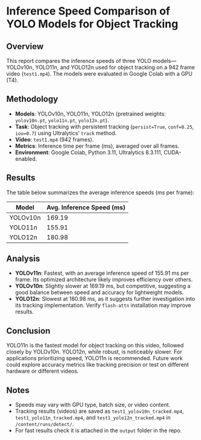 # Inference Speed Comparison of YOLO Models for Object Tracking

## Overview
This report compares the inference speeds of three YOLO models—YOLOv10n, YOLO11n, and YOLO12n used for object tracking on a 942 frame video (`test1.mp4`). The models were evaluated in Google Colab with a GPU (T4).

## Methodology
- **Models**: YOLOv10n, YOLO11n, YOLO12n (pretrained weights: `yolov10n.pt`, `yolo11n.pt`, `yolo12n.pt`).
- **Task**: Object tracking with persistent tracking (`persist=True`, `conf=0.25`, `iou=0.7`) using Ultralytics’ `track` method.
- **Video**: `test1.mp4` (942 frames).
- **Metrics**: Inference time per frame (ms), averaged over all frames.
- **Environment**: Google Colab, Python 3.11, Ultralytics 8.3.111, CUDA-enabled.

## Results
The table below summarizes the average inference speeds (ms per frame):

| Model     | Avg. Inference Speed (ms) |
|-----------|---------------------------|
| YOLOv10n  | 169.19                    | 
| YOLO11n   | 155.91                    |
| YOLO12n   | 180.98                    |

## Analysis
- **YOLOv11n**: Fastest, with an average inference speed of 155.91 ms per frame. Its optimized architecture likely improves efficiency over others.
- **YOLOv10n**: Slightly slower at 169.19 ms, but competitive, suggesting a good balance between speed and accuracy for lightweight models.
- **YOLO12n**: Slowest at 180.98 ms, as it suggests further investigation into its tracking implementation. Verify `flash-attn` installation may improve results.

## Conclusion
YOLO11n is the fastest model for object tracking on this video, followed closely by YOLOv10n. YOLO12n, while robust, is noticeably slower. For applications prioritizing speed, YOLO11n is recommended. Future work could explore accuracy metrics like tracking precision or test on different hardware or different videos.

## Notes
- Speeds may vary with GPU type, batch size, or video content.
- Tracking results (videos) are saved as `test1_yolov10n_tracked.mp4`, `test1_yolo11n_tracked.mp4`, and `test1_yolo12n_tracked.mp4` in `/content/runs/detect/`.
- For fast results check it is attached in the `output` folder in the repo.
